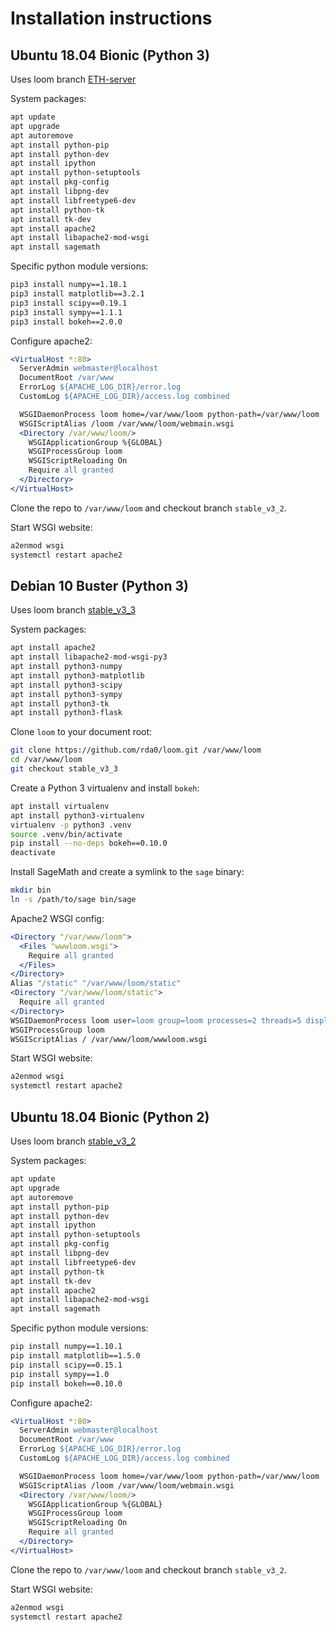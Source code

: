 # Installation instructions

## Ubuntu 18.04 Bionic (Python 3)

Uses loom branch [ETH-server](https://github.com/plonghi/loom-py3/tree/ETH-server)

System packages:

```bash
apt update
apt upgrade
apt autoremove
apt install python-pip
apt install python-dev
apt install ipython
apt install python-setuptools
apt install pkg-config
apt install libpng-dev
apt install libfreetype6-dev
apt install python-tk
apt install tk-dev
apt install apache2
apt install libapache2-mod-wsgi
apt install sagemath
```

Specific python module versions:

```bash
pip3 install numpy==1.18.1
pip3 install matplotlib==3.2.1
pip3 install scipy==0.19.1
pip3 install sympy==1.1.1
pip3 install bokeh==2.0.0
```

Configure apache2:

```apache
<VirtualHost *:80>
  ServerAdmin webmaster@localhost
  DocumentRoot /var/www
  ErrorLog ${APACHE_LOG_DIR}/error.log
  CustomLog ${APACHE_LOG_DIR}/access.log combined

  WSGIDaemonProcess loom home=/var/www/loom python-path=/var/www/loom
  WSGIScriptAlias /loom /var/www/loom/webmain.wsgi
  <Directory /var/www/loom/>
    WSGIApplicationGroup %{GLOBAL}
    WSGIProcessGroup loom
    WSGIScriptReloading On
    Require all granted
  </Directory>
</VirtualHost>
```

Clone the repo to `/var/www/loom` and checkout branch `stable_v3_2`.

Start WSGI website:

```bash
a2enmod wsgi
systemctl restart apache2
```

## Debian 10 Buster (Python 3)

Uses loom branch [stable_v3_3](https://github.com/plonghi/loom-py3/tree/stable_v3_3)

System packages:

```bash
apt install apache2
apt install libapache2-mod-wsgi-py3
apt install python3-numpy
apt install python3-matplotlib
apt install python3-scipy
apt install python3-sympy
apt install python3-tk
apt install python3-flask
```

Clone `loom` to your document root:

```bash
git clone https://github.com/rda0/loom.git /var/www/loom
cd /var/www/loom
git checkout stable_v3_3
```

Create a Python 3 virtualenv and install `bokeh`:

```bash
apt install virtualenv
apt install python3-virtualenv
virtualenv -p python3 .venv
source .venv/bin/activate
pip install --no-deps bokeh==0.10.0
deactivate
```

Install SageMath and create a symlink to the `sage` binary:

```bash
mkdir bin
ln -s /path/to/sage bin/sage
```

Apache2 WSGI config:

```apache
<Directory "/var/www/loom">
  <Files "wwwloom.wsgi">
    Require all granted
  </Files>
</Directory>
Alias "/static" "/var/www/loom/static"
<Directory "/var/www/loom/static">
  Require all granted
</Directory>
WSGIDaemonProcess loom user=loom group=loom processes=2 threads=5 display-name=%{GROUP} home=/var/www/loom
WSGIProcessGroup loom
WSGIScriptAlias / /var/www/loom/wwwloom.wsgi
```

Start WSGI website:

```bash
a2enmod wsgi
systemctl restart apache2
```

## Ubuntu 18.04 Bionic (Python 2)

Uses loom branch [stable_v3_2](https://github.com/plonghi/loom-py3/tree/stable_v3_2)

System packages:

```bash
apt update
apt upgrade
apt autoremove
apt install python-pip
apt install python-dev
apt install ipython
apt install python-setuptools
apt install pkg-config
apt install libpng-dev
apt install libfreetype6-dev
apt install python-tk
apt install tk-dev
apt install apache2
apt install libapache2-mod-wsgi
apt install sagemath
```

Specific python module versions:

```bash
pip install numpy==1.10.1
pip install matplotlib==1.5.0
pip install scipy==0.15.1
pip install sympy==1.0
pip install bokeh==0.10.0
```

Configure apache2:

```apache
<VirtualHost *:80>
  ServerAdmin webmaster@localhost
  DocumentRoot /var/www
  ErrorLog ${APACHE_LOG_DIR}/error.log
  CustomLog ${APACHE_LOG_DIR}/access.log combined

  WSGIDaemonProcess loom home=/var/www/loom python-path=/var/www/loom
  WSGIScriptAlias /loom /var/www/loom/webmain.wsgi
  <Directory /var/www/loom/>
    WSGIApplicationGroup %{GLOBAL}
    WSGIProcessGroup loom
    WSGIScriptReloading On
    Require all granted
  </Directory>
</VirtualHost>
```

Clone the repo to `/var/www/loom` and checkout branch `stable_v3_2`.

Start WSGI website:

```bash
a2enmod wsgi
systemctl restart apache2
```
